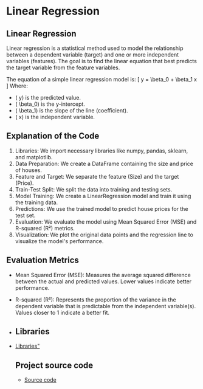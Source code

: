 # Linear Regression

## Linear Regression
Linear regression is a statistical method used to model the relationship between a dependent variable (target) and one or more independent variables (features). The goal is to find the linear equation that best predicts the target variable from the feature variables.

The equation of a simple linear regression model is:
\[ y = \beta_0 + \beta_1 x \]
Where:
- \( y) is the predicted value.
- \( \beta_0) is the y-intercept.
- \( \beta_1) is the slope of the line (coefficient).
- \( x) is the independent variable.


## Explanation of the Code
1. Libraries: We import necessary libraries like numpy, pandas, sklearn, and matplotlib.
2. Data Preparation: We create a DataFrame containing the size and price of houses.
3. Feature and Target: We separate the feature (Size) and the target (Price).
4. Train-Test Split: We split the data into training and testing sets.
5. Model Training: We create a LinearRegression model and train it using the training data.
6. Predictions: We use the trained model to predict house prices for the test set.
7. Evaluation: We evaluate the model using Mean Squared Error (MSE) and R-squared (R²) metrics.
8. Visualization: We plot the original data points and the regression line to visualize the model's performance.


## Evaluation Metrics
- Mean Squared Error (MSE): Measures the average squared difference between the actual and predicted values. Lower values indicate better performance.
- R-squared (R²): Represents the proportion of the variance in the dependent variable that is predictable from the independent variable(s). Values closer to 1 indicate a better fit.

- ## Libraries
- <a href = "https://github.com/RICHARD-OBENG/Day-1-of-Data-Science/tree/main/Lib/site-packages">Libraries"</a>

  ## Project source code
  - <a href = "https://github.com/RICHARD-OBENG/Day-1-of-Data-Science/blob/main/Day_1.ipynb">Source code</a>
